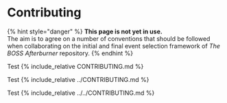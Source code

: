 # Contributing



{% hint style="danger" %}
**This page is not yet in use.**  
The aim is to agree on a number of conventions that should be followed when collaborating on the initial and final event selection framework of _The BOSS Afterburner_ repository.
{% endhint %}

Test
{% include_relative CONTRIBUTING.md %}

Test
{% include_relative ../CONTRIBUTING.md %}

Test
{% include_relative ../../CONTRIBUTING.md %}